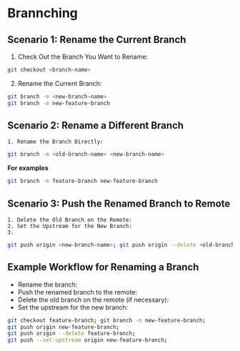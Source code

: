 # Brannching

## **Scenario 1:** Rename the Current Branch


1. Check Out the Branch You Want to Rename: 
```bash 
git checkout <branch-name>
```

2. Rename the Current Branch: 
```bash
git branch -m <new-branch-name>
git branch -m new-feature-branch
```

## **Scenario 2:** Rename a Different Branch
    1. Rename the Branch Directly:
```bash
git branch -m <old-branch-name> <new-branch-name>
```
**For examples**
```bash
git branch -m feature-branch new-feature-branch
```
    
## **Scenario 3:** Push the Renamed Branch to Remote
    1. Delete the Old Branch on the Remote:
    2. Set the Upstream for the New Branch:
    3. 

```bash
git push origin <new-branch-name>; git push origin --delete <old-branch-name>;git push --set-upstream origin <new-branch-name>;
```

## Example Workflow for Renaming a Branch    
- Rename the branch:
- Push the renamed branch to the remote:
- Delete the old branch on the remote (if necessary):
- Set the upstream for the new branch:

```bash
git checkout feature-branch; git branch -m new-feature-branch;
git push origin new-feature-branch; 
git push origin --delete feature-branch;
git push --set-upstream origin new-feature-branch;
```
